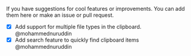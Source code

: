 If you have suggestions for cool features or improvements. You can add them here or make an issue or pull request.
- [x] Add support for multiple file types in the clipboard. @mohammednuruddin
- [x] Add search feature to quickly find clipboard items @mohammednuruddin
